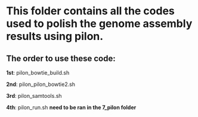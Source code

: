 # This folder contains all the codes used to polish the genome assembly results using pilon.

## The order to use these code:

**1st**: pilon_bowtie_build.sh

**2nd**: pilon_pilon_bowtie2.sh

**3rd**: pilon_samtools.sh

**4th**: pilon_run.sh    **need to be ran in the 7_pilon folder**

